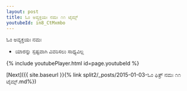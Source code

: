 ```yaml
---
layout: post
title: ಓಂ ಅವ್ಯಕ್ತಯಃ ನಮಃ ೧೧ ಟೈಮ್ಸ್
youtubeId: in8_CtMxmbo
---
```

 
 
 ಓಂ ಅವ್ಯಕ್ತಯಃ ನಮಃ  
 
 -  ಯಾರನ್ನು ಸ್ಪಷ್ಟವಾಗಿ ವಿವರಿಸಲು ಸಾಧ್ಯವಿಲ್ಲ 
 
  
 
  
 
 
 
 
 
 


{% include youtubePlayer.html id=page.youtubeId %}
 
[Next]({{ site.baseurl }}{% link  split2/_posts/2015-01-03-ಓಂ ಫಿತ್ರ್ ನಮಃ ೧೧ ಟೈಮ್ಸ್.md%})
 
